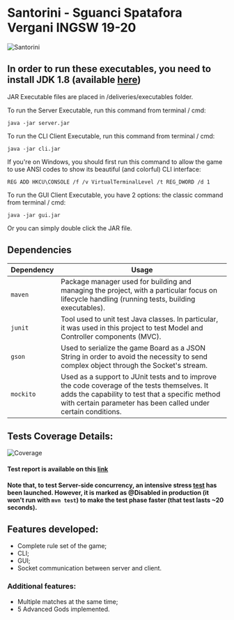 # Santorini - Sguanci Spatafora Vergani INGSW 19-20
![Santorini](https://i.ibb.co/nszm4hX/santorini-logo.png)

## In order to run these executables, you need to install JDK 1.8 (available [here](https://www.oracle.com/java/technologies/javase/javase-jdk8-downloads.html))

JAR Executable files are placed in /deliveries/executables folder.

To run the Server Executable, run this command from terminal / cmd:

```
java -jar server.jar
```

To run the CLI Client Executable, run this command from terminal / cmd:

```
java -jar cli.jar
```

If you're on Windows, you should first run this command to allow the game to use ANSI codes to show its beautiful (and colorful) CLI interface:

```
REG ADD HKCU\CONSOLE /f /v VirtualTerminalLevel /t REG_DWORD /d 1
```

To run the GUI Client Executable, you have 2 options: the classic command from terminal / cmd:

```
java -jar gui.jar
```

Or you can simply double click the JAR file.

## Dependencies

| Dependency | Usage |
| --- | --- |
| `maven` | Package manager used for building and managing the project, with a particular focus on lifecycle handling (running tests, building executables). |
| `junit` | Tool used to unit test Java classes. In particular, it was used in this project to test Model and Controller components (MVC). |
| `gson` | Used to serialize the game Board as a JSON String in order to avoid the necessity to send complex object through the Socket's stream. |
| `mockito` | Used as a support to JUnit tests and to improve the code coverage of the tests themselves. It adds the capability to test that a specific method with certain parameter has been called under certain conditions. |

## Tests Coverage Details:

![Coverage](https://i.ibb.co/9H0zSVj/coverage-details-readme.png)

#### Test report is available on this [link](https://github.com/CosimoSguanci/ing-sw-2020-sguanci-spatafora-vergani/blob/master/coverage-report/index.html)

#### Note that, to test Server-side concurrency, an intensive stress [test](https://github.com/CosimoSguanci/ing-sw-2020-sguanci-spatafora-vergani/blob/master/src/test/java/it/polimi/ingsw/controller/ControllerConcurrencyTest.java) has been launched. However, it is marked as @Disabled in production (it won't run with `mvn test`) to make the test phase faster (that test lasts ~20 seconds).


## Features developed:

- Complete rule set of the game;
- CLI;
- GUI;
- Socket communication between server and client.

### Additional features:

- Multiple matches at the same time;
- 5 Advanced Gods implemented.


